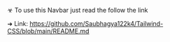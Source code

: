 
☣ To use this Navbar just read the follow the link

➜ Link: https://github.com/Saubhagya122k4/Tailwind-CSS/blob/main/README.md
